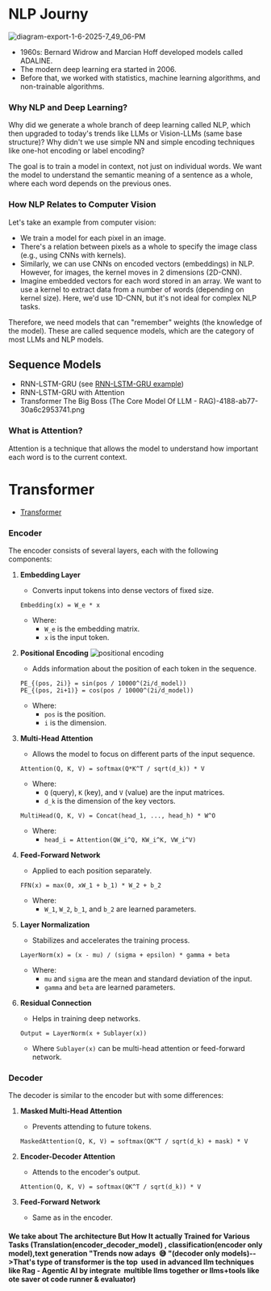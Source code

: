 # NLP Journy 
![diagram-export-1-6-2025-7_49_06-PM](https://github.com/user-attachments/assets/9006c395-ec32-4142-8a94-6123269e0b39)

* 1960s: Bernard Widrow and Marcian Hoff developed models called ADALINE.
* The modern deep learning era started in 2006.
* Before that, we worked with statistics, machine learning algorithms, and non-trainable algorithms.

### Why NLP and Deep Learning?

Why did we generate a whole branch of deep learning called NLP, which then upgraded to today's trends like LLMs or Vision-LLMs (same base structure)? Why didn't we use simple NN and simple encoding techniques like one-hot encoding or label encoding?

The goal is to train a model in context, not just on individual words. We want the model to understand the semantic meaning of a sentence as a whole, where each word depends on the previous ones.

### How NLP Relates to Computer Vision

Let's take an example from computer vision:

* We train a model for each pixel in an image.
* There's a relation between pixels as a whole to specify the image class (e.g., using CNNs with kernels).
* Similarly, we can use CNNs on encoded vectors (embeddings) in NLP. However, for images, the kernel moves in 2 dimensions (2D-CNN).
* Imagine embedded vectors for each word stored in an array. We want to use a kernel to extract data from a number of words (depending on kernel size). Here, we'd use 1D-CNN, but it's not ideal for complex NLP tasks.

Therefore, we need models that can "remember" weights (the knowledge of the model). These are called sequence models, which are the category of most LLMs and NLP models.

## Sequence Models

* RNN-LSTM-GRU (see [RNN-LSTM-GRU example](https://www.kaggle.com/code/abdelrahmanm2003/gen-rnn-model-ipynb))
* RNN-LSTM-GRU with Attention
* Transformer The Big Boss (The Core Model Of LLM - RAG)-4188-ab77-30a6c2953741.png

### What is Attention?

Attention is a technique that allows the model to understand how important each word is to the current context.


# Transformer

 - [Transformer](https://miro.medium.com/v2/resize:fit:989/0*Q7l2OWtPWiIZzT6T.png)

### Encoder

The encoder consists of several layers, each with the following components:

1. **Embedding Layer**
   - Converts input tokens into dense vectors of fixed size.
   ```
   Embedding(x) = W_e * x
   ```
   - Where:
     - `W_e` is the embedding matrix.
     - `x` is the input token.

2. **Positional Encoding**
   ![positional encoding](https://miro.medium.com/v2/resize:fit:1400/1*OB7gsRGz4Gm4qcKglpLSqQ.png)
   - Adds information about the position of each token in the sequence.
   ```
   PE_{(pos, 2i)} = sin(pos / 10000^(2i/d_model))
   PE_{(pos, 2i+1)} = cos(pos / 10000^(2i/d_model))
   ```
   - Where:
     - `pos` is the position.
     - `i` is the dimension.

4. **Multi-Head Attention**
   - Allows the model to focus on different parts of the input sequence.
   ```
   Attention(Q, K, V) = softmax(Q*K^T / sqrt(d_k)) * V
   ```
   - Where:
     - `Q` (query), `K` (key), and `V` (value) are the input matrices.
     - `d_k` is the dimension of the key vectors.
   ```
   MultiHead(Q, K, V) = Concat(head_1, ..., head_h) * W^O
   ```
   - Where:
     - `head_i = Attention(QW_i^Q, KW_i^K, VW_i^V)`

5. **Feed-Forward Network**
   - Applied to each position separately.
   ```
   FFN(x) = max(0, xW_1 + b_1) * W_2 + b_2
   ```
   - Where:
     - `W_1`, `W_2`, `b_1`, and `b_2` are learned parameters.

6. **Layer Normalization**
   - Stabilizes and accelerates the training process.
   ```
   LayerNorm(x) = (x - mu) / (sigma + epsilon) * gamma + beta
   ```
   - Where:
     - `mu` and `sigma` are the mean and standard deviation of the input.
     - `gamma` and `beta` are learned parameters.

7. **Residual Connection**
   - Helps in training deep networks.
   ```
   Output = LayerNorm(x + Sublayer(x))
   ```
   - Where `Sublayer(x)` can be multi-head attention or feed-forward network.

### Decoder

The decoder is similar to the encoder but with some differences:

1. **Masked Multi-Head Attention**
   - Prevents attending to future tokens.
   ```
   MaskedAttention(Q, K, V) = softmax(QK^T / sqrt(d_k) + mask) * V
   ```

2. **Encoder-Decoder Attention**
   - Attends to the encoder's output.
   ```
   Attention(Q, K, V) = softmax(QK^T / sqrt(d_k)) * V
   ```

3. **Feed-Forward Network**
   - Same as in the encoder.


#### We take about The architecture But How It actually Trained for Various Tasks (Translation(encoder_decoder_model) , classification(encoder only model),text generation "Trends now adays  😅 "(decoder only models)-->That's type of transformer is the top  used in advanced llm techniques like Rag - Agentic AI by integrate  multible llms together or llms+tools like ote saver ot code runner & evaluator)

